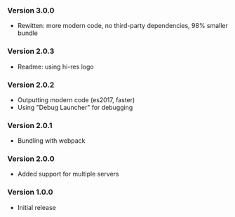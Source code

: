 ### Version 3.0.0
- Rewitten: more modern code, no third-party dependencies, 98% smaller bundle

### Version 2.0.3
- Readme: using hi-res logo

### Version 2.0.2
- Outputting modern code (es2017, faster)
- Using "Debug Launcher" for debugging

### Version 2.0.1
- Bundling with webpack

### Version 2.0.0
- Added support for multiple servers

### Version 1.0.0
- Initial release
